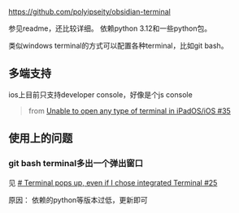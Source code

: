 
https://github.com/polyipseity/obsidian-terminal

参见readme，还比较详细。
依赖python 3.12和一些python包。

类似windows terminal的方式可以配置各种terminal，比如git bash。



## 多端支持



ios上目前只支持developer console，好像是个js console

> from [Unable to open any type of terminal in iPadOS/iOS #35](https://github.com/polyipseity/obsidian-terminal/issues/35)





## 使用上的问题

### git bash terminal多出一个弹出窗口

见 [# Terminal pops up, even if I chose integrated Terminal #25](https://github.com/polyipseity/obsidian-terminal/issues/25)

原因： 依赖的python等版本过低，更新即可

